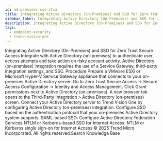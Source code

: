 ```yaml
---
id: ad-premises-sso-ztsa
title: Integrating Active Directory (On-Premises) and SSO for Zero Trust Secure Access
sidebar_label: Integrating Active Directory (On-Premises) and SSO for Zero Trust Secure Access
description: Integrating Active Directory (On-Premises) and SSO for Zero Trust Secure Access
tags:
  - endpoint-security
  - trend-vision-one
---
```


 Integrating Active Directory (On-Premises) and SSO for Zero Trust Secure Access Integrate with Active Directory (on-premises) to authenticate user access attempts and take action on risky account activity. Active Directory (on-premises) integration requires the use of a Service Gateway, third-party integration settings, and SSO. Procedure Prepare a VMware ESXi or Microsoft Hyper-V Service Gateway appliance that connects to your on-premises Active Directory server. Go to Zero Trust Secure Access → Secure Access Configuration → Identity and Access Management. Click Grant permissions next to Active Directory (on-premises). A new browser tab opens to the Third-Party Integration > Active Directory (on-premises) screen. Connect your Active Directory server to Trend Vision One by configuring Active Directory (on-premises) integration. Configure SSO based on the authentication protocol that your on-premises Active Directory system supports. SAML-based SSO: Configure Active Directory Federation Services NTLM or Kerberos-based SSO for Internet Access: NTLM or Kerberos single sign-on for Internet Access © 2025 Trend Micro Incorporated. All rights reserved.Search Knowledge Base